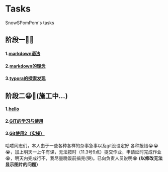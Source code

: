 # Tasks
SnowSPomPom's tasks
## **阶段一**🥰🚩
#### **1.[markdown语法](https://github.com/SnowSPomPom/Tasks/blob/main/Markdown%E8%AF%AD%E6%B3%95.md)**
#### **2.[markdown的理念](https://github.com/SnowSPomPom/Tasks/blob/main/Markdown%E7%9A%84%E7%90%86%E5%BF%B5.md)**
#### **3.[typora的探索发现](https://github.com/SnowSPomPom/Tasks/blob/main/typora%E7%9A%84%E6%8E%A2%E7%B4%A2%E5%8F%91%E7%8E%B0.md)**
## **阶段二**😀🚩(施工中...)
#### **1.[hello](https://github.com/SnowSPomPom/Tasks/blob/main/hello.md)**
#### **2.[GIT的学习与使用](https://github.com/SnowSPomPom/Tasks/blob/main/GIT%E7%9A%84%E5%AD%A6%E4%B9%A0%E4%B8%8E%E4%BD%BF%E7%94%A8.md)**
#### **3.[Git使用2（实操）](https://github.com/SnowSPomPom/Tasks/blob/main/Git%E7%9A%84%E4%BD%BF%E7%94%A82%EF%BC%88%E5%AE%9E%E6%93%8D%EF%BC%89.md)**
哈喽同志们，本人由于一些各种各样的杂事急事以及git没设定好 各种报错😭😭😭，加上明天一上午有课，无法按时（11.3号9点）提交作业，申请延时完成作业😭，明天内完成行不，我尽量晚饭前搞完(哭)。已向负责人员说明😭
**(以修改无法显示图片的问题）**
